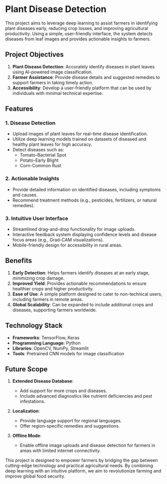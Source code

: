 # Plant Disease Detection
This project aims to leverage deep learning to assist farmers in identifying plant diseases early, reducing crop losses, and improving agricultural productivity. Using a simple, user-friendly interface, the system detects diseases from leaf images and provides actionable insights to farmers.


## **Project Objectives**
1. **Plant Disease Detection**: Accurately identify diseases in plant leaves using AI-powered image classification.
2. **Farmer Assistance**: Provide disease details and suggested remedies to support farmers in taking timely action.
3. **Accessibility**: Develop a user-friendly platform that can be used by individuals with minimal technical expertise.


## **Features**

### **1. Disease Detection**
- Upload images of plant leaves for real-time disease identification.
- Utilize deep learning models trained on datasets of diseased and healthy plant leaves for high accuracy.
- Detect diseases such as:
  - Tomato-Bacterial Spot
  - Potato-Early Blight
  - Corn-Common Rust

### **2. Actionable Insights**
- Provide detailed information on identified diseases, including symptoms and causes.
- Recommend treatment methods (e.g., pesticides, fertilizers, or natural remedies).

### **3. Intuitive User Interface**
- Streamlined drag-and-drop functionality for image uploads.
- Interactive feedback system displaying confidence levels and disease focus areas (e.g., Grad-CAM visualizations).
- Mobile-friendly design for accessibility in rural areas.


## **Benefits**
1. **Early Detection**: Helps farmers identify diseases at an early stage, minimizing crop damage.
2. **Improved Yield**: Provides actionable recommendations to ensure healthier crops and higher productivity.
3. **Ease of Use**: A simple platform designed to cater to non-technical users, including farmers in remote areas.
4. **Global Scalability**: Can be expanded to include additional crops and diseases, supporting farmers worldwide.


## **Technology Stack**
- **Frameworks**: TensorFlow, Keras
- **Programming Language**: Python
- **Libraries**: OpenCV, NumPy, Streamlit
- **Tools**: Pretrained CNN models for image classification


## **Future Scope**
1. **Extended Disease Database**:
   - Add support for more crops and diseases.
   - Include advanced diagnostics like nutrient deficiencies and pest infestations.

2. **Localization**:
   - Provide language support for regional languages.
   - Offer region-specific remedies and suggestions.

3. **Offline Mode**:
   - Enable offline image uploads and disease detection for farmers in areas with limited internet connectivity.


This project is designed to empower farmers by bridging the gap between cutting-edge technology and practical agricultural needs. By combining deep learning with an intuitive platform, we aim to revolutionize farming and improve global food security.

